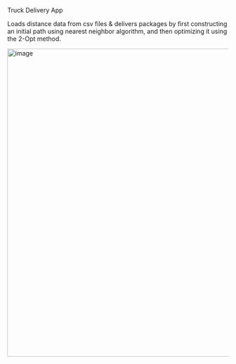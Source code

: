 Truck Delivery App

Loads distance data from csv files & delivers packages by first constructing an initial path using nearest neighbor algorithm, and then optimizing it using the 2-Opt method.

<img width="909" height="700" alt="image" src="https://github.com/user-attachments/assets/6c2e6038-3c68-46aa-a584-c42a0e6c429f" />
